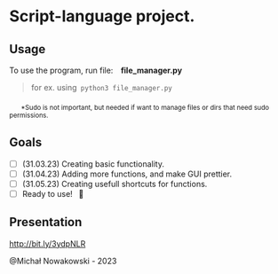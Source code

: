 # Script-language project.

## Usage

To use the program, run file:&emsp;<b>file_manager.py</b>

> for ex. using&ensp;`python3 file_manager.py`

&emsp;&ensp;<sub>*Sudo is not important, but needed if want to manage files or dirs that need sudo permissions.</sub>

## Goals

- [ ] (31.03.23) Creating basic functionality.
- [ ] (31.04.23) Adding more functions, and make GUI prettier.
- [ ] (31.05.23) Creating usefull shortcuts for functions.
- [ ] Ready to use! &ensp;:tada:

## Presentation
http://bit.ly/3ydpNLR

@Michał Nowakowski - 2023
